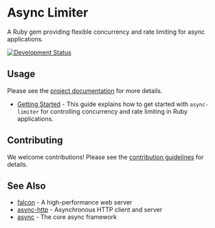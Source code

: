 # Async Limiter

A Ruby gem providing flexible concurrency and rate limiting for async applications.

[![Development Status](https://github.com/socketry/async-limiter/workflows/Test/badge.svg)](https://github.com/socketry/async-limiter/actions?workflow=Test)

## Usage

Please see the [project documentation](https://socketry.github.io/async-limiter/) for more details.

  - [Getting Started](https://socketry.github.io/async-limiter/guides/getting-started/index) - This guide explains how to get started with `async-limiter` for controlling concurrency and rate limiting in Ruby applications.

## Contributing

We welcome contributions\! Please see the [contribution guidelines](license.md) for details.

## See Also

  - [falcon](https://github.com/socketry/falcon) - A high-performance web server
  - [async-http](https://github.com/socketry/async-http) - Asynchronous HTTP client and server
  - [async](https://github.com/socketry/async) - The core async framework
